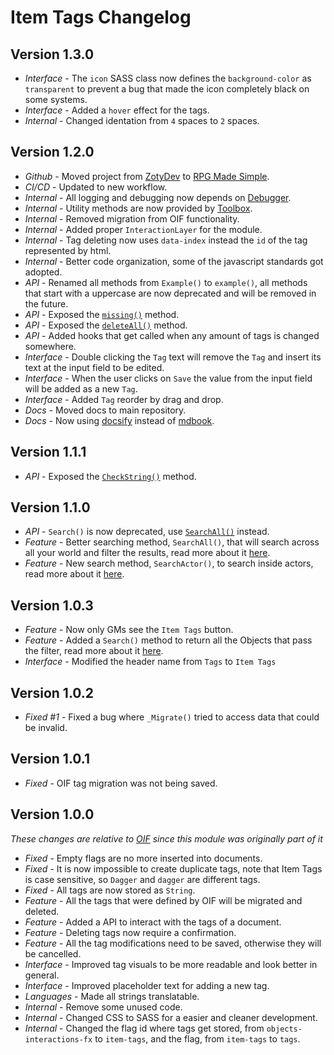 # Item Tags Changelog

## Version 1.3.0

- *Interface* - The `icon` SASS class now defines the `background-color` as `transparent` to prevent a bug that made the icon completely black on some systems.
- *Interface* - Added a `hover` effect for the tags.
- *Internal* - Changed identation from `4` spaces to `2` spaces.

## Version 1.2.0

- *Github* - Moved project from [ZotyDev](https://github.com/ZotyDev) to [RPG Made Simple](https://github.com/RPG-Made-Simple).
- *CI/CD* - Updated to new workflow.
- *Internal* - All logging and debugging now depends on [Debugger](https://foundryvtt.com/packages/debugger).
- *Internal* - Utility methods are now provided by [Toolbox](https://foundryvtt.com/packages/toolbox).
- *Internal* - Removed migration from OIF functionality.
- *Internal* - Added proper `InteractionLayer` for the module.
- *Internal* - Tag deleting now uses `data-index` instead the `id` of the tag represented by html.
- *Internal* - Better code organization, some of the javascript standards got adopted.
- *API* - Renamed all methods from `Example()` to `example()`, all methods that start with a uppercase are now deprecated and will be removed in the future.
- *API* - Exposed the [`missing()`](https://docs.rpgmadesimple.com/FVTT-ItemTags/#/apiReference/itemTags?id=missing) method.
- *API* - Exposed the [`deleteAll()`](https://docs.rpgmadesimple.com/FVTT-ItemTags/#/apiReference/itemTags?id=delete-all) method.
- *API* - Added hooks that get called when any amount of tags is changed somewhere.
- *Interface* - Double clicking the `Tag` text will remove the `Tag` and insert its text at the input field to be edited.
- *Interface* - When the user clicks on `Save` the value from the input field will be added as a new `Tag`.
- *Interface* - Added `Tag` reorder by drag and drop.
- *Docs* - Moved docs to main repository.
- *Docs* - Now using [docsify](https://docsify.js.org/#/) instead of [mdbook](https://rust-lang.github.io/mdBook/).

## Version 1.1.1

- *API* - Exposed the [`CheckString()`](https://modules.zoty.dev/itemTags/apiReference.html#check-tags-by-string) method.

## Version 1.1.0

- *API* - `Search()` is now deprecated, use [`SearchAll()`](https://modules.zoty.dev/itemTags/apiReference.html#search-all) instead.
- *Feature* - Better searching method, `SearchAll()`, that will search across all your world and filter the results, read more about it [here](https://modules.zoty.dev/itemTags/apiReference.html#search-all).
- *Feature* - New search method, `SearchActor()`, to search inside actors, read more about it [here](https://modules.zoty.dev/itemTags/apiReference.html#search-actor).

## Version 1.0.3

- *Feature* - Now only GMs see the `Item Tags` button.
- *Feature* - Added a `Search()` method to return all the Objects that pass the filter, read more about it [here](https://modules.zoty.dev/itemTags/apiReference.html#search-tags).
- *Interface* - Modified the header name from `Tags` to `Item Tags`

## Version 1.0.2

- *Fixed #1* - Fixed a bug where `_Migrate()` tried to access data that could be invalid.

## Version 1.0.1

- *Fixed* - OIF tag migration was not being saved.

## Version 1.0.0
_These changes are relative to [OIF](https://github.com/ZotyDev/objects-interactions-fx) since this module was originally part of it_

- *Fixed* - Empty flags are no more inserted into documents.
- *Fixed* - It is now impossible to create duplicate tags, note that Item Tags is case sensitive, so `Dagger` and `dagger` are different tags.
- *Fixed* - All tags are now stored as `String`.
- *Feature* - All the tags that were defined by OIF will be migrated and deleted.
- *Feature* - Added a API to interact with the tags of a document.
- *Feature* - Deleting tags now require a confirmation.
- *Feature* - All the tag modifications need to be saved, otherwise they will be cancelled.
- *Interface* - Improved tag visuals to be more readable and look better in general.
- *Interface* - Improved placeholder text for adding a new tag.
- *Languages* - Made all strings translatable.
- *Internal* - Remove some unused code.
- *Internal* - Changed CSS to SASS for a easier and cleaner development.
- *Internal* - Changed the flag id where tags get stored, from `objects-interactions-fx` to `item-tags`, and the flag, from `item-tags` to `tags`.
